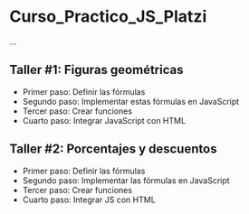 # Curso_Practico_JS_Platzi

...

## Taller #1: Figuras geométricas

- Primer paso: Definir las fórmulas
- Segundo paso: Implementar estas fórmulas en JavaScript
- Tercer paso: Crear funciones
- Cuarto paso: Integrar JavaScript con HTML


## Taller #2: Porcentajes y descuentos

- Primer paso: Definir las fórmulas
- Segundo paso: Implementar las fórmulas en JavaScript
- Tercer paso: Crear funciones
- Cuarto paso: Integrar JS con HTML